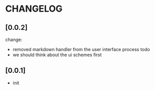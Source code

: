 # CHANGELOG

## [0.0.2]
change:
- removed markdown handler from the user interface process
  todo
- we should think about the ui schemes first

## [0.0.1]
* init
